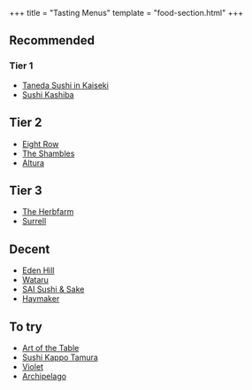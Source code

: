 +++
title = "Tasting Menus"
template = "food-section.html"
+++

## Recommended
### Tier 1
- [Taneda Sushi in Kaiseki](https://tanedaseattle.com/)
- [Sushi Kashiba](https://sushikashiba.com/)

## Tier 2
- [Eight Row](https://www.eightrow.com/)
- [The Shambles](https://www.delimeatsbar.com/)
- [Altura](https://alturarestaurant.com/)

## Tier 3
- [The Herbfarm](https://www.theherbfarm.com/)
- [Surrell](https://surrellseattle.com/)

## Decent
- [Eden Hill](https://www.edenhillrestaurant.com/)
- [Wataru](https://wataruseattle.com/)
- [SAI Sushi & Sake](https://www.saisushiandsake.com/)
- [Haymaker](https://www.haymakerseattle.com/)

## To try
- [Art of the Table](https://www.artofthetable.net/)
- [Sushi Kappo Tamura](https://www.sushikappotamura.com/)
- [Violet](https://www.violetseattle.com/)
- [Archipelago](https://www.archipelagoseattle.com/)